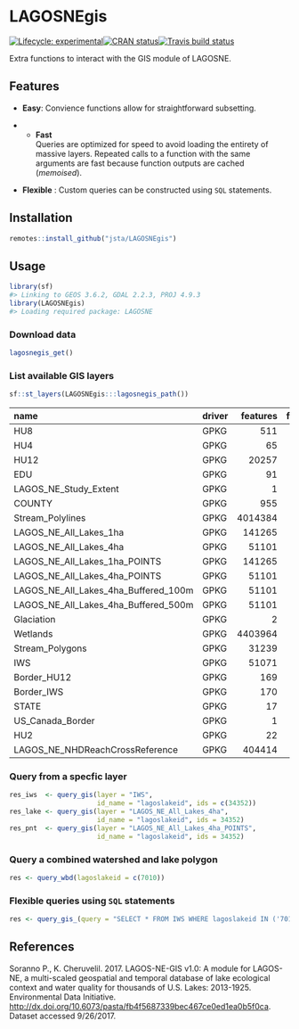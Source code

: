 
<!-- README.md is generated from README.Rmd. Please edit that file -->

# LAGOSNEgis

[![Lifecycle:
experimental](https://img.shields.io/badge/lifecycle-experimental-orange.svg)](https://www.tidyverse.org/lifecycle/#experimental)[![CRAN
status](https://www.r-pkg.org/badges/version/LAGOSNEgis)](https://cran.r-project.org/package=LAGOSNEgis)[![Travis
build
status](https://travis-ci.org/jsta/LAGOSNEgis.svg?branch=master)](https://travis-ci.org/jsta/LAGOSNEgis)

Extra functions to interact with the GIS module of LAGOSNE.

## Features

  - **Easy**: Convience functions allow for straightforward subsetting.

  -   - **Fast**  
        Queries are optimized for speed to avoid loading the entirety of
        massive layers.
        Repeated calls to a function with the same arguments are fast
        because function outputs are cached (*memoised*).

  - **Flexible** : Custom queries can be constructed using `SQL`
    statements.

## Installation

``` r
remotes::install_github("jsta/LAGOSNEgis")
```

## Usage

``` r
library(sf)
#> Linking to GEOS 3.6.2, GDAL 2.2.3, PROJ 4.9.3
library(LAGOSNEgis)
#> Loading required package: LAGOSNE
```

### Download data

``` r
lagosnegis_get()
```

### List available GIS layers

``` r
sf::st_layers(LAGOSNEgis:::lagosnegis_path())
```

| name                                       | driver | features | fields |
| :----------------------------------------- | :----- | -------: | -----: |
| HU8                                        | GPKG   |      511 |     15 |
| HU4                                        | GPKG   |       65 |     15 |
| HU12                                       | GPKG   |    20257 |     14 |
| EDU                                        | GPKG   |       91 |     12 |
| LAGOS\_NE\_Study\_Extent                   | GPKG   |        1 |      2 |
| COUNTY                                     | GPKG   |      955 |     11 |
| Stream\_Polylines                          | GPKG   |  4014384 |     18 |
| LAGOS\_NE\_All\_Lakes\_1ha                 | GPKG   |   141265 |     34 |
| LAGOS\_NE\_All\_Lakes\_4ha                 | GPKG   |    51101 |     34 |
| LAGOS\_NE\_All\_Lakes\_1ha\_POINTS         | GPKG   |   141265 |     32 |
| LAGOS\_NE\_All\_Lakes\_4ha\_POINTS         | GPKG   |    51101 |     32 |
| LAGOS\_NE\_All\_Lakes\_4ha\_Buffered\_100m | GPKG   |    51101 |     16 |
| LAGOS\_NE\_All\_Lakes\_4ha\_Buffered\_500m | GPKG   |    51101 |     16 |
| Glaciation                                 | GPKG   |        2 |      3 |
| Wetlands                                   | GPKG   |  4403964 |     14 |
| Stream\_Polygons                           | GPKG   |    31239 |     10 |
| IWS                                        | GPKG   |    51071 |     14 |
| Border\_HU12                               | GPKG   |      169 |     14 |
| Border\_IWS                                | GPKG   |      170 |     13 |
| STATE                                      | GPKG   |       17 |     11 |
| US\_Canada\_Border                         | GPKG   |        1 |      1 |
| HU2                                        | GPKG   |       22 |     15 |
| LAGOS\_NE\_NHDReachCrossReference          | GPKG   |   404414 |     12 |

### Query from a specfic layer

``` r
res_iws  <- query_gis(layer = "IWS", 
                      id_name = "lagoslakeid", ids = c(34352))
res_lake <- query_gis(layer = "LAGOS_NE_All_Lakes_4ha", 
                      id_name = "lagoslakeid", ids = 34352)
res_pnt  <- query_gis(layer = "LAGOS_NE_All_Lakes_4ha_POINTS", 
                      id_name = "lagoslakeid", ids = 34352)
```

### Query a combined watershed and lake polygon

``` r
res <- query_wbd(lagoslakeid = c(7010))
```

### Flexible queries using `SQL` statements

``` r
res <- query_gis_(query = "SELECT * FROM IWS WHERE lagoslakeid IN ('7010');")
```

## References

Soranno P., K. Cheruvelil. 2017. LAGOS-NE-GIS v1.0: A module for
LAGOS-NE, a multi-scaled geospatial and temporal database of lake
ecological context and water quality for thousands of U.S. Lakes:
2013-1925. Environmental Data Initiative.
<http://dx.doi.org/10.6073/pasta/fb4f5687339bec467ce0ed1ea0b5f0ca>.
Dataset accessed 9/26/2017.
